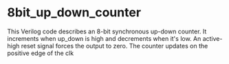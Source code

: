 # 8bit_up_down_counter
This Verilog code describes an 8-bit synchronous up-down counter. It increments when up_down is high and decrements when it's low. An active-high reset signal forces the output to zero. The counter updates on the positive edge of the clk
